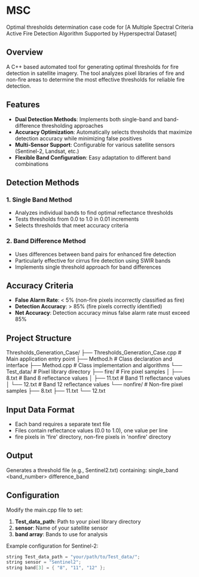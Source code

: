 # MSC
Optimal thresholds determination case code for [A Multiple Spectral Criteria Active Fire Detection Algorithm Supported by Hyperspectral Dataset]

## Overview
A C++ based automated tool for generating optimal thresholds for fire detection in satellite imagery. The tool analyzes pixel libraries of fire and non-fire areas to determine the most effective thresholds for reliable fire detection.

## Features
- **Dual Detection Methods**: Implements both single-band and band-difference thresholding approaches
- **Accuracy Optimization**: Automatically selects thresholds that maximize detection accuracy while minimizing false positives
- **Multi-Sensor Support**: Configurable for various satellite sensors (Sentinel-2, Landsat, etc.)
- **Flexible Band Configuration**: Easy adaptation to different band combinations

## Detection Methods

### 1. Single Band Method
- Analyzes individual bands to find optimal reflectance thresholds
- Tests thresholds from 0.0 to 1.0 in 0.01 increments
- Selects thresholds that meet accuracy criteria

### 2. Band Difference Method  
- Uses differences between band pairs for enhanced fire detection
- Particularly effective for cirrus fire detection using SWIR bands
- Implements single threshold approach for band differences

## Accuracy Criteria
- **False Alarm Rate**: < 5% (non-fire pixels incorrectly classified as fire)
- **Detection Accuracy**: > 85% (fire pixels correctly identified)  
- **Net Accuracy**: Detection accuracy minus false alarm rate must exceed 85%

## Project Structure


Thresholds_Generation_Case/
├── Thresholds_Generation_Case.cpp # Main application entry point
├── Method.h # Class declaration and interface
├── Method.cpp # Class implementation and algorithms
└── Test_data/ # Pixel library directory
├── fire/ # Fire pixel samples
│ ├── 8.txt # Band 8 reflectance values
│ ├── 11.txt # Band 11 reflectance values
│ └── 12.txt # Band 12 reflectance values
└── nonfire/ # Non-fire pixel samples
├── 8.txt
├── 11.txt
└── 12.txt



## Input Data Format
- Each band requires a separate text file
- Files contain reflectance values (0.0 to 1.0), one value per line
- fire pixels in 'fire' directory, non-fire pixels in 'nonfire' directory

## Output
Generates a threshold file (e.g., Sentinel2.txt) containing:
single_band <band_number> <threshold> <accuracy>
difference_band <band1> <band2> <threshold> <accuracy>



## Configuration
Modify the main.cpp file to set:
1. **Test_data_path**: Path to your pixel library directory
2. **sensor**: Name of your satellite sensor
3. **band array**: Bands to use for analysis

Example configuration for Sentinel-2:
```cpp
string Test_data_path = "your/path/to/Test_data/";
string sensor = "Sentinel2";
string band[3] = { "8", "11", "12" };
